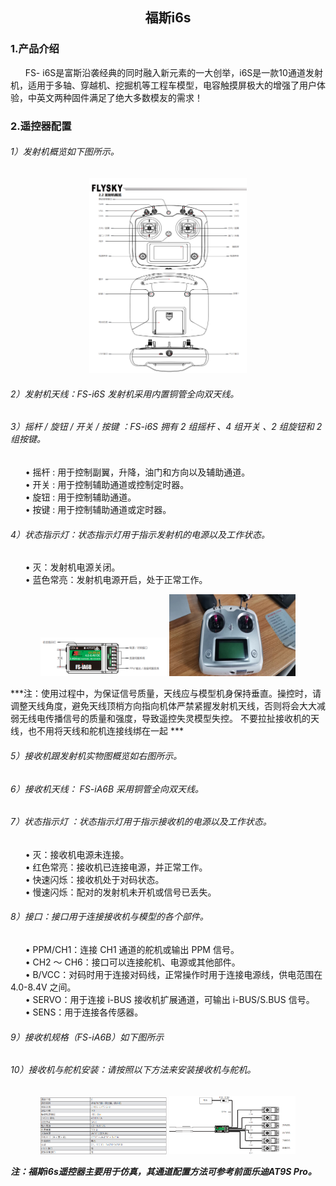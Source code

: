 ## <center> 福斯i6s </center>

### 1.产品介绍

&nbsp;&nbsp;&nbsp;&nbsp;&nbsp;&nbsp;FS- i6S是富斯沿袭经典的同时融入新元素的一大创举，i6S是一款10通道发射机，适用于多轴、穿越机、挖掘机等工程车模型，电容触摸屏极大的增强了用户体验，中英文两种固件满足了绝大多数模友的需求！<br>

### 2.遥控器配置
###### 1）发射机概览如下图所示。

<center>
<img src="/B/Image/fos_1.png" width="50%">
</center>

###### 2）发射机天线：FS-i6S 发射机采用内置铜管全向双天线。
###### 3）摇杆 / 旋钮 / 开关 / 按键 ：FS-i6S 拥有 2 组摇杆 、4 组开关 、2 组旋钮和 2 组按键。
&nbsp;&nbsp;&nbsp;&nbsp;&nbsp;&nbsp;• 摇杆 : 用于控制副翼，升降，油门和方向以及辅助通道。<br>
&nbsp;&nbsp;&nbsp;&nbsp;&nbsp;&nbsp;• 开关 : 用于控制辅助通道或控制定时器。<br>
&nbsp;&nbsp;&nbsp;&nbsp;&nbsp;&nbsp;• 旋钮 : 用于控制辅助通道。 <br>
&nbsp;&nbsp;&nbsp;&nbsp;&nbsp;&nbsp;• 按键 : 用于控制辅助通道或定时器。<br>
###### 4）状态指示灯：状态指示灯用于指示发射机的电源以及工作状态。 
&nbsp;&nbsp;&nbsp;&nbsp;&nbsp;&nbsp;• 灭：发射机电源关闭。<br>
&nbsp;&nbsp;&nbsp;&nbsp;&nbsp;&nbsp;• 蓝色常亮：发射机电源开启，处于正常工作。<br>

<center>
<img src="/B/Image/fos_2.png" width="40%">
<img src="/B/Image/fos_3.png" width="40%">
</center>

***注：使用过程中，为保证信号质量，天线应与模型机身保持垂直。操控时，请调整天线角度，避免天线顶梢方向指向机体严禁紧握发射机天线，否则将会大大减弱无线电传播信号的质量和强度，导致遥控失灵模型失控。 不要拉扯接收机的天线，也不用将天线和舵机连接线绑在一起 ***

###### 5）接收机跟发射机实物图概览如右图所示。
###### 6）接收机天线： FS-iA6B 采用铜管全向双天线。
###### 7）状态指示灯 ：状态指示灯用于指示接收机的电源以及工作状态。 
&nbsp;&nbsp;&nbsp;&nbsp;&nbsp;&nbsp;• 灭：接收机电源未连接。 <br>
&nbsp;&nbsp;&nbsp;&nbsp;&nbsp;&nbsp;• 红色常亮：接收机已连接电源，并正常工作。 <br>
&nbsp;&nbsp;&nbsp;&nbsp;&nbsp;&nbsp;• 快速闪烁：接收机处于对码状态。 <br>
&nbsp;&nbsp;&nbsp;&nbsp;&nbsp;&nbsp;• 慢速闪烁：配对的发射机未开机或信号已丢失。<br>
###### 8）接口：接口用于连接接收机与模型的各个部件。
&nbsp;&nbsp;&nbsp;&nbsp;&nbsp;&nbsp;• PPM/CH1：连接 CH1 通道的舵机或输出 PPM 信号。<br>
&nbsp;&nbsp;&nbsp;&nbsp;&nbsp;&nbsp;• CH2 ～ CH6：接口可以连接舵机、电源或其他部件。<br>
&nbsp;&nbsp;&nbsp;&nbsp;&nbsp;&nbsp;• B/VCC：对码时用于连接对码线，正常操作时用于连接电源线，供电范围在 4.0-8.4V 之间。<br>
&nbsp;&nbsp;&nbsp;&nbsp;&nbsp;&nbsp;• SERVO：用于连接 i-BUS 接收机扩展通道，可输出 i-BUS/S.BUS 信号。 <br>
&nbsp;&nbsp;&nbsp;&nbsp;&nbsp;&nbsp;• SENS：用于连接各传感器。<br>
###### 9）接收机规格（FS-iA6B）如下图所示
###### 10）接收机与舵机安装：请按照以下方法来安装接收机与舵机。

<center>
<img src="/B/Image/fos_4.png" width="40%">
<img src="/B/Image/fos_5.png" width="40%">
</center>

***注：福斯i6s遥控器主要用于仿真，其通道配置方法可参考前面乐迪AT9S Pro。***




